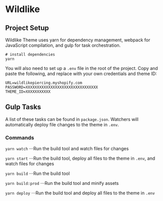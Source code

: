 # Wildlike

## Project Setup

Wildlike Theme uses yarn for dependency management, webpack for JavaScript compilation, and gulp for task orchestration.

```
# install dependencies
yarn
```

You will also need to set up a `.env` file in the root of the project. Copy and paste the following, and replace with your own credentials and theme ID:

```
URL=wildlikepiercing.myshopify.com
PASSWORD=XXXXXXXXXXXXXXXXXXXXXXXXXXXXXXXX
THEME_ID=XXXXXXXXXXX
```

## Gulp Tasks

A list of these tasks can be found in `package.json`. Watchers will automatically deploy file changes to the theme in `.env`.

### Commands

`yarn watch`
⋅⋅⋅Run the build tool and watch files for changes

`yarn start`
⋅⋅⋅Run the build tool, deploy all files to the theme in `.env`, and watch files for changes

`yarn build`
⋅⋅⋅Run the build tool

`yarn build:prod`
⋅⋅⋅Run the build tool and minify assets

`yarn deploy`
⋅⋅⋅Run the build tool and deploy all files to the theme in `.env`
